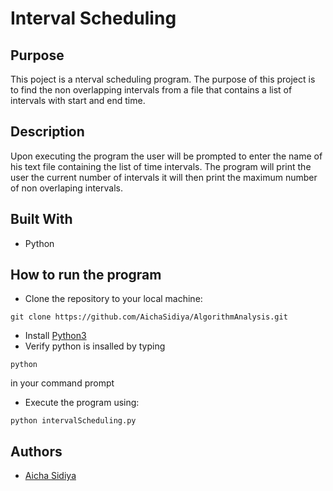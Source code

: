 <!--Title-->
# Interval Scheduling
## Purpose
<!--Purpose of the project-->
This poject is a nterval scheduling program. The purpose of this project is to find the non overlapping intervals from a file that contains a list of intervals with start and end time.

## Description
Upon executing the program the user will be prompted to enter the name of his text file containing the list of time intervals. The program will print the user the current number of intervals it will then print the maximum number of non overlaping intervals. 

## Built With
* Python

<!--Header 3 installation and launching the project-->
## How to run the program
* Clone the repository to your local machine:
```
git clone https://github.com/AichaSidiya/AlgorithmAnalysis.git
``` 
* Install [Python3](https://www.python.org/downloads/)
* Verify python is insalled by typing
```
python
```   
in your command prompt
* Execute the program using: 

```
python intervalScheduling.py
```

## Authors
<!-- The contributors to the project-->
* [Aicha Sidiya](https://github.com/AichaSidiya)

